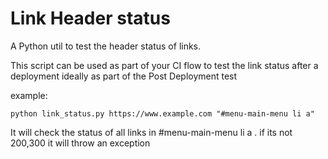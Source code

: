 # Link Header status
A Python util to test the header status of links.

This script can be used as part of your CI flow to test the link status after a deployment ideally as part of the Post Deployment test

example:

```
python link_status.py https://www.example.com "#menu-main-menu li a"

```

It will check the status of all links in #menu-main-menu li a . if its not 200,300 it will throw an exception
